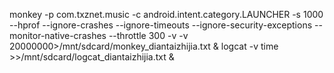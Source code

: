 monkey -p com.txznet.music -c android.intent.category.LAUNCHER -s 1000 --hprof --ignore-crashes --ignore-timeouts --ignore-security-exceptions --monitor-native-crashes --throttle 300 -v -v 20000000>/mnt/sdcard/monkey_diantaizhijia.txt & logcat -v time >>/mnt/sdcard/logcat_diantaizhijia.txt &